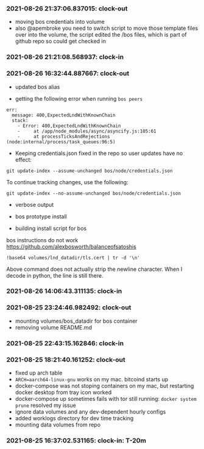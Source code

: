 ### 2021-08-26 21:37:06.837015: clock-out

* moving bos credentials into volume
* also @apembroke you need to switch script to move those template files over into the volume, the script edited the /bos files, which is part of github repo so could get checked in

### 2021-08-26 21:21:08.568937: clock-in

### 2021-08-26 16:32:44.887667: clock-out

* updated bos alias

* getting the following error when running `bos peers`

```console
err: 
  message: 400,ExpectedLndWithKnownChain
  stack: 
    - Error: 400,ExpectedLndWithKnownChain
    -     at /app/node_modules/async/asyncify.js:105:61
    -     at processTicksAndRejections (node:internal/process/task_queues:96:5)
```

* Keeping credentials.json fixed in the repo so user updates have no effect:

```console
git update-index --assume-unchanged bos/node/credentials.json
```

To continue tracking changes, use the following:

```console
git update-index --no-assume-unchanged bos/node/credentials.json
```

* verbose output
* bos prototype install

* building install script for bos

bos instructions do not work https://github.com/alexbosworth/balanceofsatoshis
```console
!base64 volumes/lnd_datadir/tls.cert | tr -d '\n'
```

Above command does not actually strip the newline character. When I decode in python, the line is still there.


### 2021-08-26 14:06:43.311135: clock-in

### 2021-08-25 23:24:46.982492: clock-out

* mounting volumes/bos_datadir for bos container
* removing volume README.md

### 2021-08-25 22:43:15.162846: clock-in

### 2021-08-25 18:21:40.161252: clock-out

* fixed up arch table
* `ARCH=aarch64-linux-gnu` works on my mac. bitcoind starts up
* docker-compose was not stoping containers on my mac, but restarting docker desktop from tray icon worked
* docker-compose up sometimes fails with tor still running: `docker system prune` resolved my issue
* ignore data volumes and any dev-dependent hourly configs
* added worklogs directory for dev time tracking
* mounting data volumes from repo

### 2021-08-25 16:37:02.531165: clock-in: T-20m 

